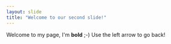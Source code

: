 ```yaml
---
layout: slide
title: "Welcome to our second slide!"
---
```

Welcome to my page, I'm **bold** ;-)
Use the left arrow to go back!
